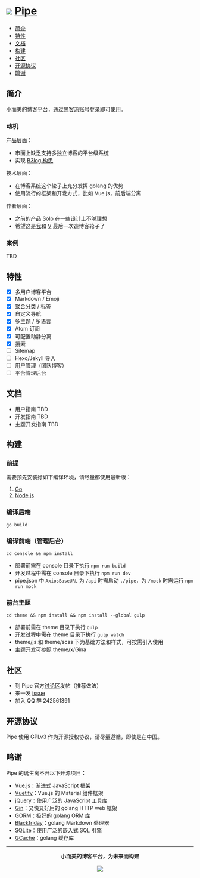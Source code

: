 # <img src="https://user-images.githubusercontent.com/873584/33324159-c3ea5050-d489-11e7-9f4b-75ee806a7538.png"> [Pipe](https://github.com/b3log/pipe) 

* [简介](#简介)
* [特性](#特性)
* [文档](#文档)
* [构建](#构建)
* [社区](#社区)
* [开源协议](#开源协议)
* [鸣谢](#鸣谢)

## 简介

小而美的博客平台，通过[黑客派](https://hacpai.com)账号登录即可使用。

### 动机

产品层面：

* 市面上缺乏支持多独立博客的平台级系统
* 实现 [B3log 构思](https://hacpai.com/b3log)

技术层面：

* 在博客系统这个轮子上充分发挥 golang 的优势
* 使用流行的框架和开发方式，比如 Vue.js，前后端分离

作者层面：

* 之前的产品 [Solo](https://github.com/b3log/solo) 在一些设计上不够理想
* 希望这是[我](https://github.com/88250)和 [V](https://github.com/vanessa219) 最后一次造博客轮子了

### 案例

TBD

## 特性

- [X] 多用户博客平台
- [X] Markdown / Emoji
- [X] [聚合分类](https://github.com/b3log/solo/issues/12256) / 标签
- [X] 自定义导航
- [X] 多主题 / 多语言
- [X] Atom 订阅
- [X] 可配置动静分离
- [X] 搜索
- [ ] Sitemap
- [ ] Hexo/Jekyll 导入
- [ ] 用户管理（团队博客）
- [ ] 平台管理后台

## 文档

* 用户指南 TBD
* 开发指南 TBD
* 主题开发指南 TBD

## 构建

### 前提

需要预先安装好如下编译环境，请尽量都使用最新版：

1. [Go](https://golang.org)
2. [Node.js](https://nodejs.org)

### 编译后端

```
go build
```

### 编译前端（管理后台）

```
cd console && npm install 
```

* 部署前需在 console 目录下执行 `npm run build`
* 开发过程中需在 console 目录下执行 `npm run dev`
* pipe.json 中 `AxiosBaseURL` 为 `/api` 时需启动 `./pipe`，为 `/mock` 时需运行 `npm run mock`

### 前台主题

```
cd theme && npm install && npm install --global gulp
```

* 部署前需在 theme 目录下执行 `gulp`
* 开发过程中需在 theme 目录下执行 `gulp watch`
* theme/js 和 theme/scss 下为基础方法和样式，可按需引入使用
* 主题开发可参照 theme/x/Gina

## 社区

* 到 Pipe 官方[讨论区](https://hacpai.com/tag/Pipe)发帖（推荐做法）
* 来一发 [issue](https://github.com/b3log/pipe/issues/new)
* 加入 QQ 群 242561391

## 开源协议

Pipe 使用 GPLv3 作为开源授权协议，请尽量遵循，即使是在中国。

## 鸣谢

Pipe 的诞生离不开以下开源项目：

* [Vue.js](https://github.com/vuejs/vue)：渐进式 JavaScript 框架
* [Vuetify](https://github.com/vuetifyjs/vuetify)：Vue.js 的 Material 组件框架
* [jQuery](https://github.com/jquery/jquery)：使用广泛的 JavaScript 工具库
* [Gin](https://github.com/gin-gonic/gin)：又快又好用的 golang HTTP web 框架
* [GORM](https://github.com/jinzhu/gorm)：极好的 golang ORM 库
* [Blackfriday](github.com/russross/blackfriday)：golang Markdown 处理器
* [SQLite](https://www.sqlite.org)：使用广泛的嵌入式 SQL 引擎
* [GCache](github.com/bluele/gcache)：golang 缓存库

----

<p align = "center">
<strong>小而美的博客平台，为未来而构建</strong>
<br><br>
<img src="https://user-images.githubusercontent.com/873584/33324033-441773da-d489-11e7-8d39-78abbeb563f0.png">
</p>

